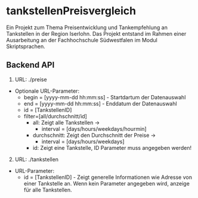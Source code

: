 # tankstellenPreisvergleich
Ein Projekt zum Thema Preisentwicklung und Tankempfehlung an Tankstellen in der Region Iserlohn.
Das Projekt entstand im Rahmen einer Ausarbeitung an der Fachhochschule Südwestfalen im Modul Skriptsprachen.

## Backend API
1. URL: ./preise<br>
- Optionale URL-Parameter:<br>
  - begin = [yyyy-mm-dd hh:mm:ss] - Startdartum der Datenauswahl<br>
  - end = [yyyy-mm-dd hh:mm:ss] - Enddatum der Datenauswahl<br>
  - id = [TankstellenID]<br>
  - filter=[all/durchschnitt/id]<br>
    - all: Zeigt alle Tankstellen -> 
      - interval = [days/hours/weekdays/hourmin]<br>
    - durchschnitt: Zeigt den Durchschnitt der Preise -> 
      - interval = [days/hours/weekdays]<br>
    - id: Zeigt eine Tankstelle, ID Parameter muss angegeben werden!<br>

2. URL: ./tankstellen<br>
  - URL-Parameter:<br>
    - id = [TankstellenID] - Zeigt generelle Informationen wie Adresse von einer Tankstelle an. Wenn kein Parameter angegeben wird, anzeige für alle Tankstellen.
